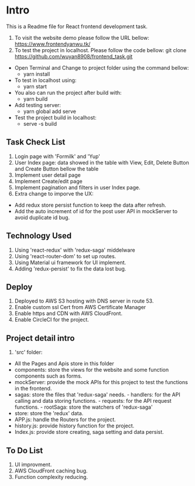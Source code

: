 # Intro

This is a Readme file for React frontend development task. 
1. To visit the website demo please follow the URL bellow:
  https://www.frontendyanwu.tk/
2. To test the project in localhost. Please follow the code bellow:
  git clone https://github.com/wuyan8908/frontend_task.git
  - Open Terminal and Change to project folder using the command bellow:
    - yarn install
  - To test in localhost using:
    - yarn start
  - You also can run the project after build with:
    - yarn build
  - Add testing server:
    - yarn global add serve
  - Test the project build in localhost:
    - serve -s build 

## Task Check List

1. Login page with 'Formilk' and 'Yup'
2. User Index page: data showed in the table with View, Edit, Delete Button and Create Button bellow the table
3. Implement user detail page
4. Implement Create/edit page
5. Implement pagination and filters in user Index page.
6. Extra change to imporve the UX: 
  - Add redux store persist function to keep the data after refresh.
  - Add the auto increment of id for the post user API in mockServer to avoid duplicate id bug.

## Technology Used

1. Using 'react-redux' with 'redux-saga' middelware
2. Using 'react-router-dom' to set up routes.
3. Using Material ui framework for UI implement.
4. Adding 'redux-persist' to fix the data lost bug.

## Deploy 

1. Deployed to AWS S3 hosting with DNS server in route 53.
2. Enable custom ssl Cert from AWS Certificate Manager
3. Enable https and CDN with AWS CloudFront.
4. Enable CircleCI for the project.

## Project detail intro

1. 'src' folder: 
  - All the Pages and Apis store in this folder
   - components: store the views for the website and some function components such as forms.
   - mockServer: provide the mock APIs for this project to test the functions in the frontend.
   - sagas: store the files that 'redux-saga' needs. 
    - handlers: for the API calling and data storing functions. 
    - requests: for the API request functions.
    - rootSaga: store the watchers of 'redux-saga'
   - store: store the 'redux' data.
   - APP.js: handle the Routers for the project.
   - history.js: provide history function for the project.
   - Index.js: provide store creating, saga setting and data persist.

## To Do List

1. UI improvment.
2. AWS CloudFront caching bug.
3. Function complexity reducing.


